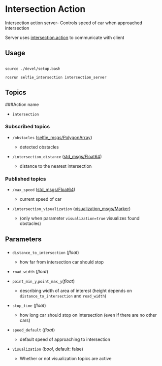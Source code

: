 # Intersection Action

Intersection action server- Controls speed of car when approached intersection

Server uses [intersection.action](https://github.com/KNR-Selfie/selfie_carolocup2020/wiki/Messages-and-actions) to communicate with client

## Usage

```

source ./devel/setup.bash

rosrun selfie_intersection intersection_server

```

## Topics
###Action name
- `intersection`


### Subscribed topics

-  `/obstacles` ([selfie_msgs/PolygonArray](https://github.com/KNR-Selfie/selfie_carolocup2020/wiki/Messages-and-actions))

   - detected obstacles
-  `/intersection_distance` ([std_msgs/Float64](https://docs.ros.org/api/std_msgs/html/msg/Float64.html))
   - distance to the nearest intersection

### Published topics

-  `/max_speed` ([std_msgs/Float64](https://docs.ros.org/api/std_msgs/html/msg/Float64.html))

   - current speed of car

-  `/intersection_visualization` ([visualization_msgs/Marker](https://docs.ros.org/api/visualization_msgs/html/msg/Marker.html))

   - (only when parameter `visualization=true` visualizes found obstacles)

  
  

## Parameters

###


-  `distance_to_intersection` (*float*)

   - how far from intersection car should stop

-  `road_width` (*float*)

-  `point_min_y`,`point_max_y`(*float*)
   - describing width of area of interest (height depends on `distance_to_intersection` and `road_width`)
-  `stop_time` (*float*)
   - how long car should stop on intersection (even if there are no other cars)
-  `speed_default` (*float*)

   - default speed of approaching to intersection
-  `visualization` (*bool*, default: false)
   - Whether or not visualization topics are active
